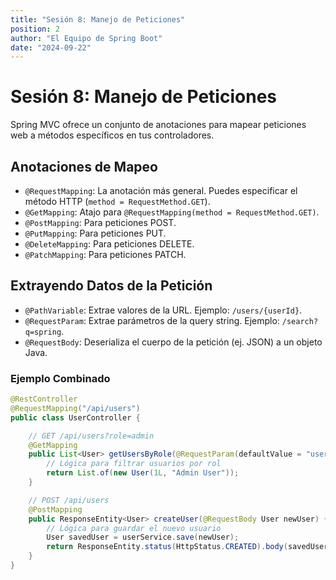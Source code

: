 ```yaml
---
title: "Sesión 8: Manejo de Peticiones"
position: 2
author: "El Equipo de Spring Boot"
date: "2024-09-22"
---
```


# Sesión 8: Manejo de Peticiones

Spring MVC ofrece un conjunto de anotaciones para mapear peticiones web a métodos específicos en tus controladores.

## Anotaciones de Mapeo

- `@RequestMapping`: La anotación más general. Puedes especificar el método HTTP (`method = RequestMethod.GET`).
- `@GetMapping`: Atajo para `@RequestMapping(method = RequestMethod.GET)`.
- `@PostMapping`: Para peticiones POST.
- `@PutMapping`: Para peticiones PUT.
- `@DeleteMapping`: Para peticiones DELETE.
- `@PatchMapping`: Para peticiones PATCH.

## Extrayendo Datos de la Petición

- `@PathVariable`: Extrae valores de la URL. Ejemplo: `/users/{userId}`.
- `@RequestParam`: Extrae parámetros de la query string. Ejemplo: `/search?q=spring`.
- `@RequestBody`: Deserializa el cuerpo de la petición (ej. JSON) a un objeto Java.

### Ejemplo Combinado

```java
@RestController
@RequestMapping("/api/users")
public class UserController {

    // GET /api/users?role=admin
    @GetMapping
    public List<User> getUsersByRole(@RequestParam(defaultValue = "user") String role) {
        // Lógica para filtrar usuarios por rol
        return List.of(new User(1L, "Admin User"));
    }

    // POST /api/users
    @PostMapping
    public ResponseEntity<User> createUser(@RequestBody User newUser) {
        // Lógica para guardar el nuevo usuario
        User savedUser = userService.save(newUser);
        return ResponseEntity.status(HttpStatus.CREATED).body(savedUser);
    }
}
```